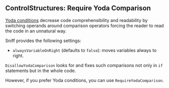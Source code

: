 ## ControlStructures: Require Yoda Comparison

[Yoda conditions](https://en.wikipedia.org/wiki/Yoda_conditions) decrease code comprehensibility and readability by switching operands around comparison operators forcing the reader to read the code in an unnatural way.

Sniff provides the following settings:

* `alwaysVariableOnRight` (defaults to `false`): moves variables always to right.

`DisallowYodaComparison` looks for and fixes such comparisons not only in `if` statements but in the whole code.

However, if you prefer Yoda conditions, you can use `RequireYodaComparison`.